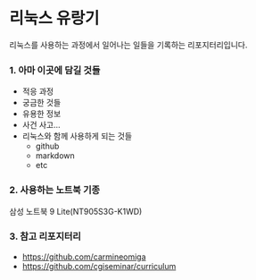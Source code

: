 # 리눅스 유랑기
리눅스를 사용하는 과정에서 일어나는 일들을 기록하는 리포지터리입니다.

### 1. 아마 이곳에 담길 것들
- 적응 과정
- 궁금한 것들
- 유용한 정보
- 사건 사고...
- 리눅스와 함께 사용하게 되는 것들
	- github
	- markdown
	- etc

### 2. 사용하는 노트북 기종
삼성 노트북 9 Lite(NT905S3G-K1WD)

### 3. 참고 리포지터리
- https://github.com/carmineomiga
- https://github.com/cgiseminar/curriculum
